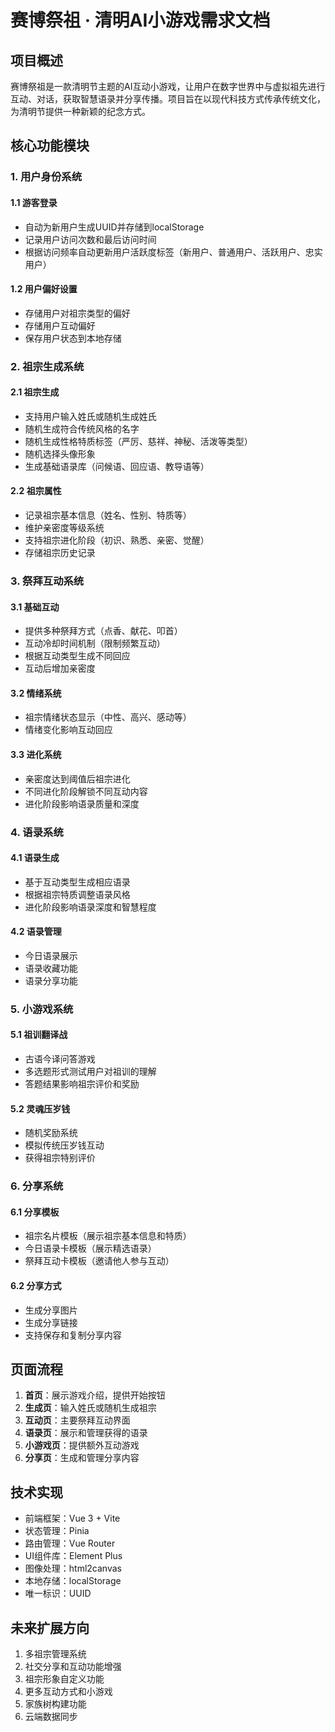 # 赛博祭祖 · 清明AI小游戏需求文档

## 项目概述

赛博祭祖是一款清明节主题的AI互动小游戏，让用户在数字世界中与虚拟祖先进行互动、对话，获取智慧语录并分享传播。项目旨在以现代科技方式传承传统文化，为清明节提供一种新颖的纪念方式。

## 核心功能模块

### 1. 用户身份系统

#### 1.1 游客登录
- 自动为新用户生成UUID并存储到localStorage
- 记录用户访问次数和最后访问时间
- 根据访问频率自动更新用户活跃度标签（新用户、普通用户、活跃用户、忠实用户）

#### 1.2 用户偏好设置
- 存储用户对祖宗类型的偏好
- 存储用户互动偏好
- 保存用户状态到本地存储

### 2. 祖宗生成系统

#### 2.1 祖宗生成
- 支持用户输入姓氏或随机生成姓氏
- 随机生成符合传统风格的名字
- 随机生成性格特质标签（严厉、慈祥、神秘、活泼等类型）
- 随机选择头像形象
- 生成基础语录库（问候语、回应语、教导语等）

#### 2.2 祖宗属性
- 记录祖宗基本信息（姓名、性别、特质等）
- 维护亲密度等级系统
- 支持祖宗进化阶段（初识、熟悉、亲密、觉醒）
- 存储祖宗历史记录

### 3. 祭拜互动系统

#### 3.1 基础互动
- 提供多种祭拜方式（点香、献花、叩首）
- 互动冷却时间机制（限制频繁互动）
- 根据互动类型生成不同回应
- 互动后增加亲密度

#### 3.2 情绪系统
- 祖宗情绪状态显示（中性、高兴、感动等）
- 情绪变化影响互动回应

#### 3.3 进化系统
- 亲密度达到阈值后祖宗进化
- 不同进化阶段解锁不同互动内容
- 进化阶段影响语录质量和深度

### 4. 语录系统

#### 4.1 语录生成
- 基于互动类型生成相应语录
- 根据祖宗特质调整语录风格
- 进化阶段影响语录深度和智慧程度

#### 4.2 语录管理
- 今日语录展示
- 语录收藏功能
- 语录分享功能

### 5. 小游戏系统

#### 5.1 祖训翻译战
- 古语今译问答游戏
- 多选题形式测试用户对祖训的理解
- 答题结果影响祖宗评价和奖励

#### 5.2 灵魂压岁钱
- 随机奖励系统
- 模拟传统压岁钱互动
- 获得祖宗特别评价

### 6. 分享系统

#### 6.1 分享模板
- 祖宗名片模板（展示祖宗基本信息和特质）
- 今日语录卡模板（展示精选语录）
- 祭拜互动卡模板（邀请他人参与互动）

#### 6.2 分享方式
- 生成分享图片
- 生成分享链接
- 支持保存和复制分享内容

## 页面流程

1. **首页**：展示游戏介绍，提供开始按钮
2. **生成页**：输入姓氏或随机生成祖宗
3. **互动页**：主要祭拜互动界面
4. **语录页**：展示和管理获得的语录
5. **小游戏页**：提供额外互动游戏
6. **分享页**：生成和管理分享内容

## 技术实现

- 前端框架：Vue 3 + Vite
- 状态管理：Pinia
- 路由管理：Vue Router
- UI组件库：Element Plus
- 图像处理：html2canvas
- 本地存储：localStorage
- 唯一标识：UUID

## 未来扩展方向

1. 多祖宗管理系统
2. 社交分享和互动功能增强
3. 祖宗形象自定义功能
4. 更多互动方式和小游戏
5. 家族树构建功能
6. 云端数据同步